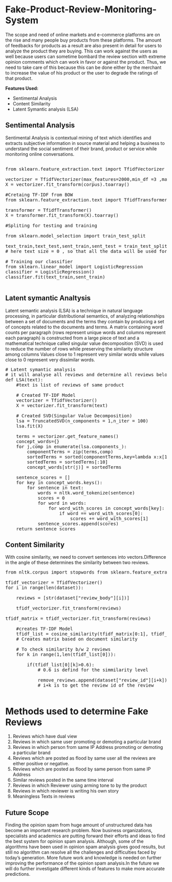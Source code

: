 # Fake-Product-Review-Monitoring-System
The scope and need of online markets and e-commerce platforms are on the rise and many people buy products from these platforms. The amount of feedbacks for products as a result are also present in detail for users to analyze the product they are buying. This can work against the users as well because users can sometime bombard the review section with extreme opinion comments which can work in favor or against the product. Thus, we need to take care of this because this can be done either by the merchant to increase the value of his product or the user to degrade the ratings of that product. 


<b>Features Used: </b>

<ul>
  <li>Sentimental Analysis</li>
  <li>Content Similarity</li>
  <li>Latent Symantic analysis (LSA)</li>
</ul>

## Sentimental Analysis
Sentimental Analysis is contextual mining of text which identifies and extracts subjective information in source material and helping a business to understand the social sentiment of their brand, product or service while monitoring online conversations.
<pre>

from sklearn.feature_extraction.text import TfidfVectorizer

vectorizer = TfidfVectorizer(max_features=2000,min_df =3 ,max_df = 0.6, stop_words = stopwords.words("english"))    
X = vectorizer.fit_transform(corpus).toarray()

#Cretaing TF-IDF from BOW
from sklearn.feature_extraction.text import TfidfTransformer

transformer = TfidfTransformer()
X = transformer.fit_transform(X).toarray()

#Spliting for testing and training

from sklearn.model_selection import train_test_split

text_train,text_test,sent_train,sent_test = train_test_split(X,y,test_size=0,random_state=0)
# here text size = 0 , so that all the data will be used for the training purpose only

# Training our classifier
from sklearn.linear_model import LogisticRegression
classifier = LogisticRegression()
classifier.fit(text_train,sent_train)

</pre>

## Latent symantic Analtysis

Latent semantic analysis (LSA) is a technique in natural language processing, in particular distributional semantics, of analyzing relationships between a set of documents and the terms they contain by producing a set of concepts related to the documents and terms. A matrix containing word counts per paragraph (rows represent unique words and columns represent each paragraph) is constructed from a large piece of text and a mathematical technique called singular value decomposition (SVD) is used to reduce the number of rows while preserving the similarity structure among columns Values close to 1 represent very similar words while values close to 0 represent very dissimilar words. 

<pre>
# Latent symantic analysis
# it will analyse all reviews and determine all reviews belong to the same concept
def LSA(text):
    #text is list of reviews of same product
    
    # Created TF-IDF Model
    vectorizer = TfidfVectorizer()
    X = vectorizer.fit_transform(text)
    
    # Created SVD(Singular Value Decomposition)
    lsa = TruncatedSVD(n_components = 1,n_iter = 100)
    lsa.fit(X)
    
    terms = vectorizer.get_feature_names()
    concept_words={}
    for j,comp in enumerate(lsa.components_):
        componentTerms = zip(terms,comp)
        sortedTerms = sorted(componentTerms,key=lambda x:x[1],reverse=True)
        sortedTerms = sortedTerms[:10]
        concept_words[str(j)] = sortedTerms
     
    sentence_scores = []
    for key in concept_words.keys():
        for sentence in text:
            words = nltk.word_tokenize(sentence)
            scores = 0
            for word in words:
                for word_with_scores in concept_words[key]:
                    if word == word_with_scores[0]:
                        scores += word_with_scores[1]
            sentence_scores.append(scores)
    return sentence_scores
</pre>

## Content Similarity
With cosine similarity, we need to convert sentences into vectors.Difference in the angle of these determines the similarity between two reviews.
<pre>
from nltk.corpus import stopwords from sklearn.feature_extraction.text import TfidfVectorizer from sklearn.metrics.pairwise import cosine_similarity

tfidf_vectorizer = TfidfVectorizer()
for i in range(len(dataset)):
    
    reviews = [str(dataset["review_body"][i])]
    
    tfidf_vectorizer.fit_transform(reviews)

tfidf_matrix = tfidf_vectorizer.fit_transform(reviews)
    
    #creates TF-IDF Model
    tfidf_list = cosine_similarity(tfidf_matrix[0:1], tfidf_matrix).tolist()
    # Creates matrix based on document similarity
         
    # To check similarity b/w 2 reviews 
    for k in range(1,len(tfidf_list[0])):
                
        if(tfidf_list[0][k]>0.6):
            # 0.6 is defind for the simmilarity level
            
            remove_reviews.append(dataset["review_id"][i+k])
            # i+k is to get the review id of the review

</pre>

# Methods used to determine Fake Reviews
<ol>
<li>Reviews which have dual view </li>
<li>Reviews in which same user promoting or demoting a particular brand </li>
<li>Reviews in which person from same IP Address promoting or demoting a particular brand </li>
<li>Reviews which are posted as flood by same user all the reviews are either positive or negative. </li>
<li>Reviews which are posted as flood by same person from same IP Address </li>
<li>Similar reviews posted in the same time interval </li>
<li>Reviews in which Reviewer using arming tone to by the product <li>Reviews in which reviewer is writing his own story </li>
<li>Meaningless Texts in reviews</li>
</ol>
  
## Future Scope
Finding the opinion spam from huge amount of unstructured data has become an important research problem. Now business organizations, specialists and academics are putting forward their efforts and ideas to find the best system for opinion spam analysis. Although, some of the algorithms have been used in opinion spam analysis gives good results, but still no algorithm can resolve all the challenges and difficulties faced by today’s generation. More future work and knowledge is needed on further improving the performance of the opinion spam analysis.In the future we will do further investigate different kinds of features to make more accurate predictions.


